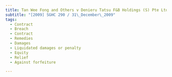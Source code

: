```yaml
---
title: Tan Wee Fong and Others v Denieru Tatsu F&B Holdings (S) Pte Ltd
subtitle: "[2009] SGHC 290 / 31\_December\_2009"
tags:
  - Contract
  - Breach
  - Contract
  - Remedies
  - Damages
  - Liquidated damages or penalty
  - Equity
  - Relief
  - Against forfeiture

---
```


